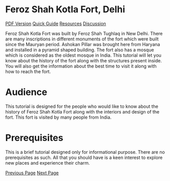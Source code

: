 # Feroz Shah Kotla Fort, Delhi
[PDF Version](../feroz_shah_kotla_fort/feroz_shah_kotla_fort_pdf_version.md)
[Quick Guide](../feroz_shah_kotla_fort/feroz_shah_kotla_fort_quick_guide.md)
[Resources](../feroz_shah_kotla_fort/feroz_shah_kotla_fort_useful_resources.md)
[Discussion](../feroz_shah_kotla_fort/feroz_shah_kotla_fort_discussion.md)

Feroz Shah Kotla Fort was built by Feroz Shah Tughlaq in New Delhi. There are many inscriptions in different monuments of the fort which were built since the Mauryan period. Ashokan Pillar was brought here from Haryana and installed in a pyramid shaped building. The fort also has a mosque which is considered as the oldest mosque in India. This tutorial will let you know about the history of the fort along with the structures present inside. You will also get the information about the best time to visit it along with how to reach the fort.

# Audience
This tutorial is designed for the people who would like to know about the history of Feroz Shah Kotla Fort along with the interiors and design of the fort. This fort is visited by many people from India.

# Prerequisites
This is a brief tutorial designed only for informational purpose. There are no prerequisites as such. All that you should have is a keen interest to explore new places and experience their charm.


[Previous Page](../feroz_shah_kotla_fort/index.md) [Next Page](../feroz_shah_kotla_fort/feroz_shah_kotla_fort_overview.md) 
